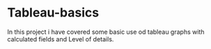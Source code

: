 # Tableau-basics

In this project i have covered some basic use od tableau graphs with calculated fields and Level of details.
